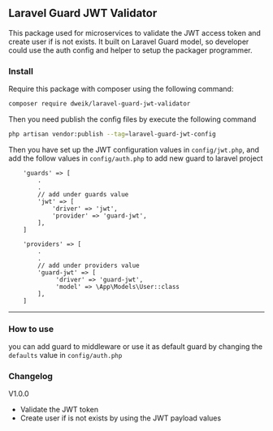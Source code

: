 ## Laravel Guard JWT Validator

This package used for microservices to validate the JWT access token and create user if is not exists. 
It built on Laravel Guard model, so developer could use the auth config and helper to setup the packager programmer.


### Install

Require this package with composer using the following command:

```bash
composer require dweik/laravel-guard-jwt-validator
```

Then you need publish the config files by execute the following command
```bash
php artisan vendor:publish --tag=laravel-guard-jwt-config
```

Then you have set up the JWT configuration values in `config/jwt.php`, and add the follow values 
in `config/auth.php` to add new guard to laravel project

```
    'guards' => [
        .
        .
        // add under guards value
        'jwt' => [
            'driver' => 'jwt',
            'provider' => 'guard-jwt',
        ],
    ]
    
    'providers' => [
        .
        .
        // add under providers value
        'guard-jwt' => [
             'driver' => 'guard-jwt',
             'model' => \App\Models\User::class
        ],
    ]
```
___

### How to use

you can add guard to middleware or use it as default guard by changing the `defaults` value in `config/auth.php` 



### Changelog

V1.0.0
* Validate the JWT token
* Create user if is not exists by using the JWT payload values
